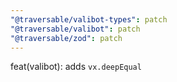 ```yaml
---
"@traversable/valibot-types": patch
"@traversable/valibot": patch
"@traversable/zod": patch
---
```


feat(valibot): adds `vx.deepEqual`
